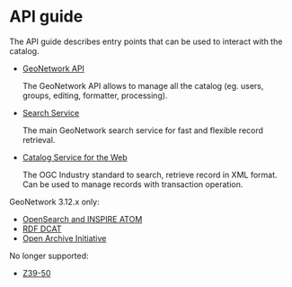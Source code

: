 # API guide

The API guide describes entry points that can be used to interact with the catalog.

-   [GeoNetwork API](the-geonetwork-api.md)

    The GeoNetwork API allows to manage all the catalog (eg. users, groups, editing, formatter, processing).

-   [Search Service](search.md)

    The main GeoNetwork search service for fast and flexible record retrieval.

-   [Catalog Service for the Web](csw.md)

    The OGC Industry standard to search, retrieve record in XML format. Can be used to manage records with transaction operation.

GeoNetwork 3.12.x only:

-   [OpenSearch and INSPIRE ATOM](opensearch.md)
-   [RDF DCAT](rdf-dcat.md)
-   [Open Archive Initiative](oai-pmh.md)

No longer supported:

-   [Z39-50](z39-50.md)

